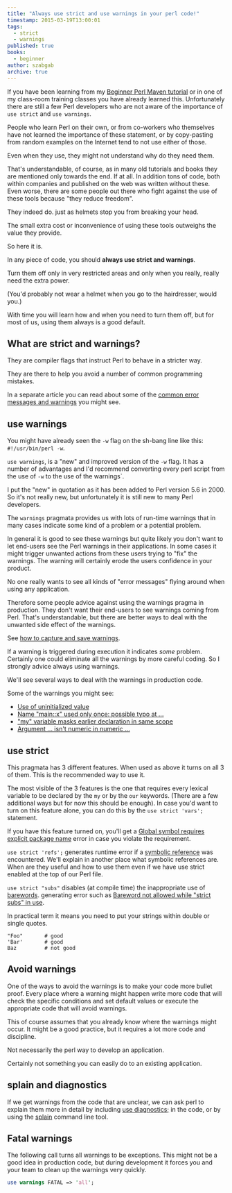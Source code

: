```yaml
---
title: "Always use strict and use warnings in your perl code!"
timestamp: 2015-03-19T13:00:01
tags:
  - strict
  - warnings
published: true
books:
  - beginner
author: szabgab
archive: true
---
```



If you have been learning from my [Beginner Perl Maven tutorial](/perl-tutorial)
or in one of my class-room training classes you have already learned this.
Unfortunately there are still a few Perl developers who are not aware of the importance
of `use strict` and `use warnings`.


People who learn Perl on their own, or from co-workers who themselves
have not learned the importance of these statement,
or by copy-pasting from random examples on the Internet
tend to not use either of those.

Even when they use, they might not understand why do they need them.

That's understandable, of course, as in many old tutorials and books
they are mentioned only towards the end. If at all.
In addition tons of code, both within companies and published on the web was written
without these. Even worse, there are some people out there who fight
against the use of these tools because "they reduce freedom".

They indeed do. just as helmets stop you from breaking your head.

The small extra cost or inconvenience of using these tools outweighs the
value they provide.

So here it is.

In any piece of code, you should **always use strict and warnings**.

Turn them off only in very restricted areas and only when you really,
really need the extra power.

(You'd probably not wear a helmet when you go to the hairdresser, would you.)
 
With time you will learn how and when you need to turn them off, but for
most of us, using them always is a good default.

## What are strict and warnings?

They are compiler flags that instruct Perl to behave in a stricter way.

They are there to help you avoid a number of common programming mistakes.

In a separate article you can read about some of the
[common error messages and warnings](/common-warnings-and-error-messages)
you might see.

## use warnings

You might have already seen the `-w` flag on the sh-bang line like this:
`#!/usr/bin/perl -w`.

`use warnings`, is a "new" and improved version of the `-w` flag.
It has a number of advantages 
and I'd recommend converting every perl script from the use of 
`-w` to the use of the <h>warnings`.

I put the "new" in quotation as it has been added to Perl version 5.6
in 2000. So it's not really new, but unfortunately it is still new to many
Perl developers.

The `warnings` pragmata provides us with lots of run-time
warnings that in many cases indicate some kind of a problem or a 
potential problem.

In general it is good to see these warnings but quite likely
you don't want to let end-users see the Perl warnings in their 
applications.
In some cases it might trigger unwanted actions from these users
trying to "fix" the warnings. The warning will certainly erode 
the users confidence in your product.

No one really wants to see all kinds of "error messages" flying around
when using any application.

Therefore some people advice against using the warnings pragma 
in production. They don't want their end-users to see warnings 
coming from Perl. That's understandable, but there are better 
ways to deal with the unwanted side effect of the warnings.

See [how to capture and save warnings](/how-to-capture-and-save-warnings-in-perl).

If a warning is triggered during execution it indicates *some* problem.
Certainly one could eliminate all the warnings by more careful coding.
So I strongly advice always using warnings.

We'll see several ways to deal with the warnings in production code.

Some of the warnings you might see:

* [Use of uninitialized value](/use-of-uninitialized-value)
* [Name "main::x" used only once: possible typo at ...](/name-used-only-once-possible-typo)
* ["my" variable masks earlier declaration in same scope](/my-variable-masks-earlier-declaration-in-same-scope)
* [Argument ... isn't numeric in numeric ...](/argument-isnt-numeric-in-numeric)

## use strict

This pragmata has 3 different features. When used as above 
it turns on all 3 of them. This is the recommended way to use it.

The most visible of the 3 features is the one that 
requires every lexical variable to be declared by the `my` or by the `our`
keywords. (There are a few additional ways but for now this should be enough).
In case you'd want to turn on this feature alone, you can do this by the 
`use strict 'vars';` statement.

If you have this feature turned on, you'll get a 
[Global symbol requires explicit package name](/global-symbol-requires-explicit-package-name)
error in case you violate the requirement.

`use strict 'refs';` generates runtime error if a
[symbolic reference](/symbolic-reference-in-perl)
was encountered. We'll explain in another place
what symbolic references are. When are they useful and how
to use them even if we have use strict enabled at the top
of our Perl file.

`use strict "subs"` disables (at compile time) the
inappropriate use of [barewords](/barewords-in-perl).
generating error such as [Bareword not allowed while "strict subs" in use](/barewords-in-perl).

In practical term it means you need to put your strings within
double or single quotes.

```
"Foo"       # good
'Bar'       # good
Baz         # not good
```

## Avoid warnings

One of the ways to avoid the warnings is to make your code more
bullet proof. Every place where a warning might happen write more
code that will check the specific conditions and set default values
or execute the appropriate code that will avoid warnings.

This of course assumes that you already know where the warnings might occur.
It might be a good practice, but it requires a lot more code and discipline.

Not necessarily the perl way to develop an application.

Certainly not something you can easily do to an existing application.

## splain and diagnostics

If we get warnings from the code that are unclear, we can ask perl to
explain them more in detail by including [use diagnostics;](/use-diagnostics-or-splain)
in the code, or by using the [splain](/use-diagnostics-or-splain) command line tool.

## Fatal warnings

The following call turns all warnings to be exceptions. 
This might not be a good idea in production code, but during development
it forces you and your team to clean up the warnings very quickly.

```perl
use warnings FATAL => 'all';
```

